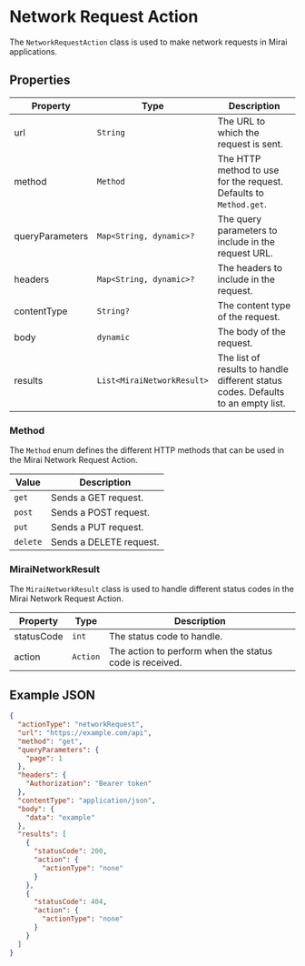 # Network Request Action

The `NetworkRequestAction` class is used to make network requests in Mirai applications.

## Properties

| Property        | Type                       | Description                                                                      |
|-----------------|----------------------------|----------------------------------------------------------------------------------|
| url             | `String`                   | The URL to which the request is sent.                                            |
| method          | `Method`                   | The HTTP method to use for the request. Defaults to `Method.get`.                |
| queryParameters | `Map<String, dynamic>?`    | The query parameters to include in the request URL.                              |
| headers         | `Map<String, dynamic>?`    | The headers to include in the request.                                           |
| contentType     | `String?`                  | The content type of the request.                                                 |
| body            | `dynamic`                  | The body of the request.                                                         |
| results         | `List<MiraiNetworkResult>` | The list of results to handle different status codes. Defaults to an empty list. |

### Method

The `Method` enum defines the different HTTP methods that can be used in the Mirai Network Request Action.

| Value    | Description             |
|----------|-------------------------|
| `get`    | Sends a GET request.    |
| `post`   | Sends a POST request.   |
| `put`    | Sends a PUT request.    |
| `delete` | Sends a DELETE request. |

### MiraiNetworkResult

The `MiraiNetworkResult` class is used to handle different status codes in the Mirai Network Request Action.

| Property   | Type     | Description                                             |
|------------|----------|---------------------------------------------------------|
| statusCode | `int`    | The status code to handle.                              |
| action     | `Action` | The action to perform when the status code is received. |

## Example JSON

```json
{
  "actionType": "networkRequest",
  "url": "https://example.com/api",
  "method": "get",
  "queryParameters": {
    "page": 1
  },
  "headers": {
    "Authorization": "Bearer token"
  },
  "contentType": "application/json",
  "body": {
    "data": "example"
  },
  "results": [
    {
      "statusCode": 200,
      "action": {
        "actionType": "none"
      }
    },
    {
      "statusCode": 404,
      "action": {
        "actionType": "none"
      }
    }
  ]
}
```

